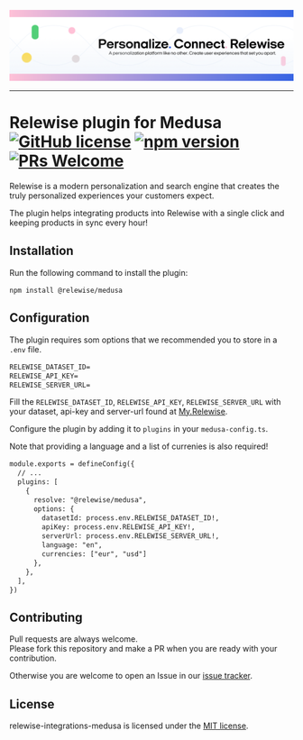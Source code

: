 <p align="center">
  <a href="https://www.relewise.com/">
    <img alt="Relewise" src=".github/banner.png">
  </a>
</p>

---
# Relewise plugin for Medusa [![GitHub license](https://img.shields.io/badge/license-MIT-blue.svg)](./LICENSE) [![npm version](https://badge.fury.io/js/@relewise%2Fmedusa.svg)](https://badge.fury.io/js/@relewise%2Fmedusa) [![PRs Welcome](https://img.shields.io/badge/PRs-welcome-brightgreen.svg)](https://github.com/Relewise/relewise-integrations-medusa/pulls)
Relewise is a modern personalization and search engine that creates the truly personalized experiences your customers expect.

The plugin helps integrating products into Relewise with a single click and keeping products in sync every hour!

## Installation
Run the following command to install the plugin:

```W
npm install @relewise/medusa
```

## Configuration

The plugin requires som options that we recommended you to store in a `.env` file.

```W
RELEWISE_DATASET_ID=
RELEWISE_API_KEY=
RELEWISE_SERVER_URL=
```

Fill the `RELEWISE_DATASET_ID`, `RELEWISE_API_KEY`, `RELEWISE_SERVER_URL` with your dataset, api-key and server-url found at [My.Relewise](https://my.relewise.com/developer-settings).

Configure the plugin by adding it to `plugins` in your `medusa-config.ts`.

Note that providing a language and a list of currenies is also required!

```W
module.exports = defineConfig({
  // ...
  plugins: [
    {
      resolve: "@relewise/medusa",
      options: {
        datasetId: process.env.RELEWISE_DATASET_ID!,
        apiKey: process.env.RELEWISE_API_KEY!,
        serverUrl: process.env.RELEWISE_SERVER_URL!,
        language: "en",
        currencies: ["eur", "usd"]
      },
    },
  ],
})
```

## Contributing

Pull requests are always welcome.  
Please fork this repository and make a PR when you are ready with your contribution.  

Otherwise you are welcome to open an Issue in our [issue tracker](https://github.com/Relewise/relewise-integrations-medusa/issues).

## License

relewise-integrations-medusa is licensed under the [MIT license](./LICENSE).
